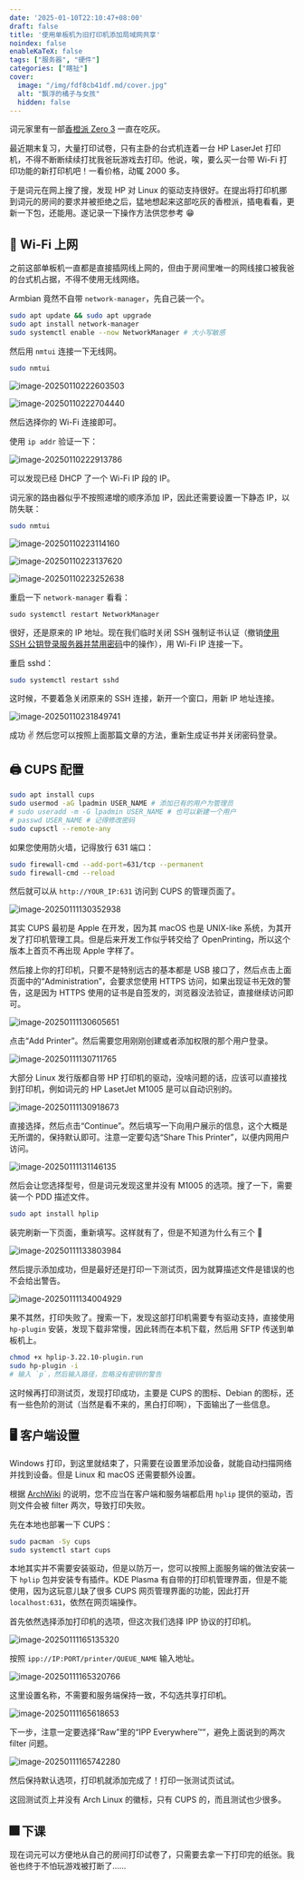 ```yaml
---
date: '2025-01-10T22:10:47+08:00'
draft: false
title: '使用单板机为旧打印机添加局域网共享'
noindex: false
enableKaTeX: false
tags: ["服务器", "硬件"]
categories: ["瞎扯"]
cover:
  image: "/img/fdf8cb41df.md/cover.jpg"
  alt: "飘浮的橘子与女孩"
  hidden: false
---
```


词元家里有一部[香橙派 Zero 3](http://www.orangepi.org/html/hardWare/computerAndMicrocontrollers/details/Orange-Pi-Zero-3.html) 一直在吃灰。

最近期末复习，大量打印试卷，只有主卧的台式机连着一台 HP LaserJet 打印机，不得不断断续续打扰我爸玩游戏去打印。他说，唉，要么买一台带 Wi-Fi 打印功能的新打印机吧！一看价格，动辄 2000 多。

于是词元在网上搜了搜，发现 HP 对 Linux 的驱动支持很好。在提出将打印机挪到词元的房间的要求并被拒绝之后，猛地想起来这部吃灰的香橙派，插电看看，更新一下包，还能用。遂记录一下操作方法供您参考 😁

## 🛜 Wi-Fi 上网

之前这部单板机一直都是直接插网线上网的，但由于房间里唯一的网线接口被我爸的台式机占据，不得不使用无线网络。

Armbian 竟然不自带 `network-manager`，先自己装一个。

```bash
sudo apt update && sudo apt upgrade
sudo apt install network-manager
sudo systemctl enable --now NetworkManager # 大小写敏感
```

然后用 `nmtui` 连接一下无线网。

```bash
sudo nmtui
```

![image-20250110222603503](/img/fdf8cb41df.md/image-20250110222603503.png)

![image-20250110222704440](/img/fdf8cb41df.md/image-20250110222704440.png)

然后选择你的 Wi-Fi 连接即可。

使用 `ip addr` 验证一下：

![image-20250110222913786](/img/fdf8cb41df.md/image-20250110222913786.png)

可以发现已经 DHCP 了一个 Wi-Fi IP 段的 IP。

词元家的路由器似乎不按照递增的顺序添加 IP，因此还需要设置一下静态 IP，以防失联：

```bash
sudo nmtui
```

![image-20250110223114160](/img/fdf8cb41df.md/image-20250110223114160.png)

![image-20250110223137620](/img/fdf8cb41df.md/image-20250110223137620.png)

![image-20250110223252638](/img/fdf8cb41df.md/image-20250110223252638.png)

重启一下 `network-manager` 看看：

```
sudo systemctl restart NetworkManager
```

很好，还是原来的 IP 地址。现在我们临时关闭 SSH 强制证书认证（撤销[使用 SSH 公钥登录服务器并禁用密码](https://hi.bug-barrel.top/posts/5baaf9322f/)中的操作），用 Wi-Fi IP 连接一下。

重启 sshd：

```bash
sudo systemctl restart sshd
```

这时候，不要着急关闭原来的 SSH 连接，新开一个窗口，用新 IP 地址连接。

![image-20250110231849741](/img/fdf8cb41df.md/image-20250110231849741.png)

成功 ✌️ 然后您可以按照上面那篇文章的方法，重新生成证书并关闭密码登录。

## 🖨 CUPS 配置

```bash
sudo apt install cups
sudo usermod -aG lpadmin USER_NAME # 添加已有的用户为管理员
# sudo useradd -m -G lpadmin USER_NAME # 也可以新建一个用户
# passwd USER_NAME # 记得修改密码
sudo cupsctl --remote-any
```

如果您使用防火墙，记得放行 631 端口：

```bash
sudo firewall-cmd --add-port=631/tcp --permanent
sudo firewall-cmd --reload
```

然后就可以从 `http://YOUR_IP:631` 访问到 CUPS 的管理页面了。

![image-20250111130352938](/img/fdf8cb41df.md/image-20250111130352938.png)

其实 CUPS 最初是 Apple 在开发，因为其 macOS 也是 UNIX-like 系统，为其开发了打印机管理工具。但是后来开发工作似乎转交给了 OpenPrinting，所以这个版本上首页不再出现 Apple 字样了。

然后接上你的打印机，只要不是特别远古的基本都是 USB 接口了，然后点击上面页面中的“Administration”，会要求您使用 HTTPS 访问，如果出现证书无效的警告，这是因为 HTTPS 使用的证书是自签发的，浏览器没法验证，直接继续访问即可。

![image-20250111130605651](/img/fdf8cb41df.md/image-20250111130605651.png)

点击“Add Printer”。然后需要您用刚刚创建或者添加权限的那个用户登录。

![image-20250111130711765](/img/fdf8cb41df.md/image-20250111130711765.png)

大部分 Linux 发行版都自带 HP 打印机的驱动，没啥问题的话，应该可以直接找到打印机，例如词元的 HP LasetJet M1005 是可以自动识别的。

![image-20250111130918673](/img/fdf8cb41df.md/image-20250111130918673.png)

直接选择，然后点击“Continue”。然后填写一下向用户展示的信息，这个大概是无所谓的，保持默认即可。注意一定要勾选“Share This Printer”，以便内网用户访问。

![image-20250111131146135](/img/fdf8cb41df.md/image-20250111131146135.png)

然后会让您选择型号，但是词元发现这里并没有 M1005 的选项。搜了一下，需要装一个 PDD 描述文件。

```bash
sudo apt install hplip
```

装完刷新一下页面，重新填写。这样就有了，但是不知道为什么有三个 🤔

![image-20250111133803984](/img/fdf8cb41df.md/image-20250111133803984.png)

然后提示添加成功，但是最好还是打印一下测试页，因为就算描述文件是错误的也不会给出警告。

![image-20250111134004929](/img/fdf8cb41df.md/image-20250111134004929.png)

果不其然，打印失败了。搜索一下，发现这部打印机需要专有驱动支持，直接使用 `hp-plugin` 安装，发现下载非常慢，因此转而在本机下载，然后用 SFTP 传送到单板机上。

```bash
chmod +x hplip-3.22.10-plugin.run
sudo hp-plugin -i
# 输入 `p`，然后输入路径，忽略没有密钥的警告
```

这时候再打印测试页，发现打印成功，主要是 CUPS 的图标、Debian 的图标，还有一些色阶的测试（当然是看不来的，黑白打印啊），下面输出了一些信息。

## 🖥 客户端设置

Windows 打印，到这里就结束了，只需要在设置里添加设备，就能自动扫描网络并找到设备。但是 Linux 和 macOS 还需要额外设置。

根据 [ArchWiki](https://wiki.archlinux.org/title/CUPS/Troubleshooting#Client_and_host_both_run_CUPS_with_hpcups) 的说明，您不应当在客户端和服务端都启用 `hplip` 提供的驱动，否则文件会被 filter 两次，导致打印失败。

先在本地也部署一下 CUPS：

```bash
sudo pacman -Sy cups
sudo systemctl start cups
```

本地其实并不需要安装驱动，但是以防万一，您可以按照上面服务端的做法安装一下 `hplip` 包并安装专有插件。KDE Plasma 有自带的打印机管理界面，但是不能使用，因为这玩意儿缺了很多 CUPS 网页管理界面的功能，因此打开 `localhost:631`，依然在网页端操作。

首先依然选择添加打印机的选项，但这次我们选择 IPP 协议的打印机。

![image-20250111165135320](/img/fdf8cb41df.md/image-20250111165135320.png)

按照 `ipp://IP:PORT/printer/QUEUE_NAME` 输入地址。

![image-20250111165320766](/img/fdf8cb41df.md/image-20250111165320766.png)

这里设置名称，不需要和服务端保持一致，不勾选共享打印机。

![image-20250111165618653](/img/fdf8cb41df.md/image-20250111165618653.png)

下一步，注意一定要选择“Raw”里的“IPP Everywhere™”，避免上面说到的两次 filter 问题。

![image-20250111165742280](/img/fdf8cb41df.md/image-20250111165742280.png)

然后保持默认选项，打印机就添加完成了！打印一张测试页试试。

这回测试页上并没有 Arch Linux 的徽标，只有 CUPS 的，而且测试也少很多。

## 🎆 下课

现在词元可以方便地从自己的房间打印试卷了，只需要去拿一下打印完的纸张。我爸也终于不怕玩游戏被打断了……
